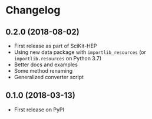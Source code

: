 # Changelog

## 0.2.0 (2018-08-02)
* First release as part of SciKit-HEP
* Using new data package with `importlib_resources` (or `importlib.resources` on Python 3.7)
* Better docs and examples
* Some method renaming
* Generalized converter script


## 0.1.0 (2018-03-13)

* First release on PyPI
